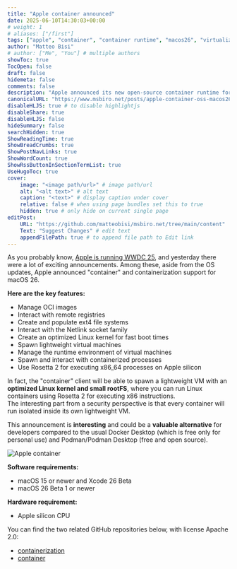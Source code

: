 ```yaml
---
title: "Apple container announced"
date: 2025-06-10T14:30:03+00:00
# weight: 1
# aliases: ["/first"]
tags: ["apple", "container", "container runtime", "macos26", "virtualization", "developer tools", "rosetta2", "oci-compliant", "apple-silicon"]
author: "Matteo Bisi"
# author: ["Me", "You"] # multiple authors
showToc: true
TocOpen: false
draft: false
hidemeta: false
comments: false
description: "Apple announced its new open-source container runtime for macOS 26, enabling developers to run OCI-compliant Linux containers natively on Apple silicon with enhanced isolation, security, and Rosetta 2 support. This post explores the features, requirements, and how this solution compares to Docker and Podman for macOS developers."
canonicalURL: "https://www.msbiro.net/posts/apple-container-oss-macos26/"
disableHLJS: true # to disable highlightjs
disableShare: true
disableHLJS: false
hideSummary: false
searchHidden: true
ShowReadingTime: true
ShowBreadCrumbs: true
ShowPostNavLinks: true
ShowWordCount: true
ShowRssButtonInSectionTermList: true
UseHugoToc: true
cover:
    image: "<image path/url>" # image path/url
    alt: "<alt text>" # alt text
    caption: "<text>" # display caption under cover
    relative: false # when using page bundles set this to true
    hidden: true # only hide on current single page
editPost:
    URL: "https://github.com/matteobisi/msbiro.net/tree/main/content"
    Text: "Suggest Changes" # edit text
    appendFilePath: true # to append file path to Edit link
---
```

As you probably know, [Apple is running WWDC 25](https://developer.apple.com/wwdc25/), and yesterday there were a lot of exciting announcements.
Among these, aside from the OS updates, Apple announced "container" and containerization support for macOS 26.

**Here are the key features:**

- Manage OCI images
- Interact with remote registries
- Create and populate ext4 file systems
- Interact with the Netlink socket family
- Create an optimized Linux kernel for fast boot times
- Spawn lightweight virtual machines
- Manage the runtime environment of virtual machines
- Spawn and interact with containerized processes
- Use Rosetta 2 for executing x86_64 processes on Apple silicon

In fact, the "container" client will be able to spawn a lightweight VM with an **optimized Linux kernel and small rootFS**, where you can run Linux containers using Rosetta 2 for executing x86 instructions.   
The interesting part from a security perspective is that every container will run isolated inside its own lightweight VM.  
  
This announcement is **interesting** and could be a **valuable alternative** for developers compared to the usual Docker Desktop (which is free only for personal use) and Podman/Podman Desktop (free and open source).

![Apple container](landing-movie.gif)

**Software requirements:**

- macOS 15 or newer and Xcode 26 Beta
- macOS 26 Beta 1 or newer

**Hardware requirement:**

- Apple silicon CPU

You can find the two related GitHub repositories below, with license Apache 2.0:

- [containerization](https://github.com/apple/containerization)
- [container](https://github.com/apple/container)